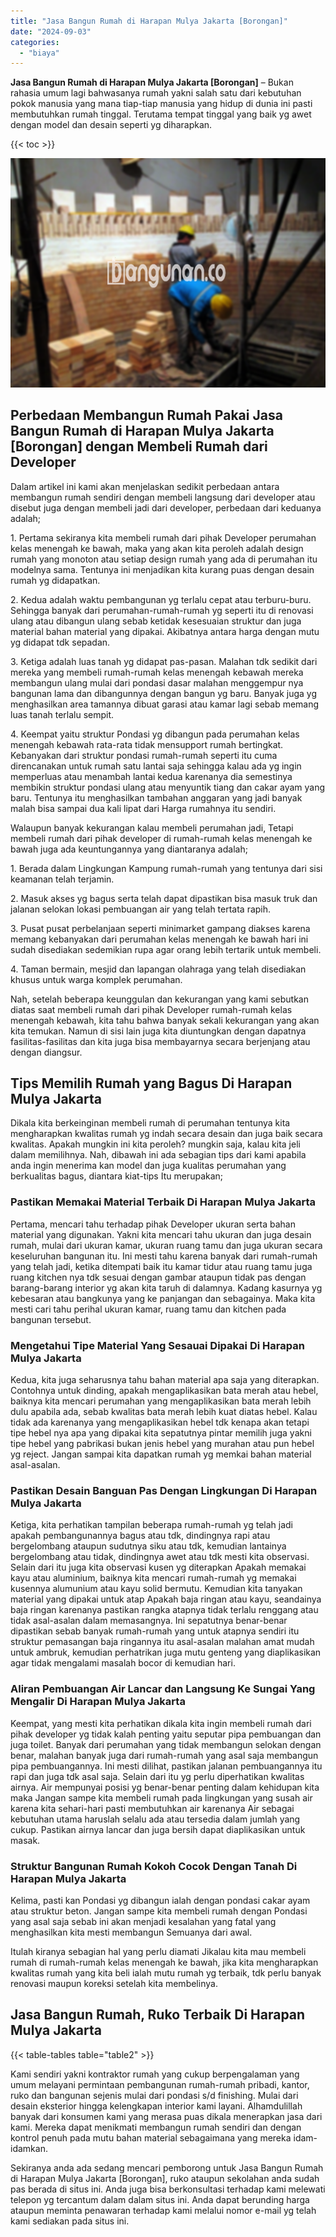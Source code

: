 ```yaml
---
title: "Jasa Bangun Rumah di Harapan Mulya Jakarta [Borongan]"
date: "2024-09-03"
categories: 
  - "biaya"
---
```


**Jasa Bangun Rumah di Harapan Mulya Jakarta \[Borongan\]** – Bukan rahasia umum lagi bahwasanya rumah yakni salah satu dari kebutuhan pokok manusia yang mana tiap-tiap manusia yang hidup di dunia ini pasti membutuhkan rumah tinggal. Terutama tempat tinggal yang baik yg awet dengan model dan desain seperti yg diharapkan.

{{< toc >}}

![Jasa Bangun Rumah di Harapan Mulya Jakarta [Borongan]](/images/borong-bangunan-15.png)

## Perbedaan Membangun Rumah Pakai Jasa Bangun Rumah di Harapan Mulya Jakarta \[Borongan\] dengan Membeli Rumah dari Developer

Dalam artikel ini kami akan menjelaskan sedikit perbedaan antara membangun rumah sendiri dengan membeli langsung dari developer atau disebut juga dengan membeli jadi dari developer, perbedaan dari keduanya adalah;

1\. Pertama sekiranya kita membeli rumah dari pihak Developer perumahan kelas menengah ke bawah, maka yang akan kita peroleh adalah design rumah yang monoton atau setiap design rumah yang ada di perumahan itu modelnya sama. Tentunya ini menjadikan kita kurang puas dengan desain rumah yg didapatkan.

2\. Kedua adalah waktu pembangunan yg terlalu cepat atau terburu-buru. Sehingga banyak dari perumahan-rumah-rumah yg seperti itu di renovasi ulang atau dibangun ulang sebab ketidak kesesuaian struktur dan juga material bahan material yang dipakai. Akibatnya antara harga dengan mutu yg didapat tdk sepadan.

3\. Ketiga adalah luas tanah yg didapat pas-pasan. Malahan tdk sedikit dari mereka yang membeli rumah-rumah kelas menengah kebawah mereka membangun ulang mulai dari pondasi dasar malahan menggempur nya bangunan lama dan dibangunnya dengan bangun yg baru. Banyak juga yg menghasilkan area tamannya dibuat garasi atau kamar lagi sebab memang luas tanah terlalu sempit.

4\. Keempat yaitu struktur Pondasi yg dibangun pada perumahan kelas menengah kebawah rata-rata tidak mensupport rumah bertingkat. Kebanyakan dari struktur pondasi rumah-rumah seperti itu cuma direncanakan untuk rumah satu lantai saja sehingga kalau ada yg ingin memperluas atau menambah lantai kedua karenanya dia semestinya membikin struktur pondasi ulang atau menyuntik tiang dan cakar ayam yang baru. Tentunya itu menghasilkan tambahan anggaran yang jadi banyak malah bisa sampai dua kali lipat dari Harga rumahnya itu sendiri.

Walaupun banyak kekurangan kalau membeli perumahan jadi, Tetapi membeli rumah dari pihak developer di rumah-rumah kelas menengah ke bawah juga ada keuntungannya yang diantaranya adalah;

1\. Berada dalam Lingkungan Kampung rumah-rumah yang tentunya dari sisi keamanan telah terjamin.

2\. Masuk akses yg bagus serta telah dapat dipastikan bisa masuk truk dan jalanan selokan lokasi pembuangan air yang telah tertata rapih.

3\. Pusat pusat perbelanjaan seperti minimarket gampang diakses karena memang kebanyakan dari perumahan kelas menengah ke bawah hari ini sudah disediakan sedemikian rupa agar orang lebih tertarik untuk membeli.

4\. Taman bermain, mesjid dan lapangan olahraga yang telah disediakan khusus untuk warga komplek perumahan.

Nah, setelah beberapa keunggulan dan kekurangan yang kami sebutkan diatas saat membeli rumah dari pihak Developer rumah-rumah kelas menengah kebawah, kita tahu bahwa banyak sekali kekurangan yang akan kita temukan. Namun di sisi lain juga kita diuntungkan dengan dapatnya fasilitas-fasilitas dan kita juga bisa membayarnya secara berjenjang atau dengan diangsur.

## Tips Memilih Rumah yang Bagus Di Harapan Mulya Jakarta

Dikala kita berkeinginan membeli rumah di perumahan tentunya kita mengharapkan kwalitas rumah yg indah secara desain dan juga baik secara kwalitas. Apakah mungkin ini kita peroleh? mungkin saja, kalau kita jeli dalam memilihnya. Nah, dibawah ini ada sebagian tips dari kami apabila anda ingin menerima kan model dan juga kualitas perumahan yang berkualitas bagus, diantara kiat-tips Itu merupakan;

### Pastikan Memakai Material Terbaik Di Harapan Mulya Jakarta

Pertama, mencari tahu terhadap pihak Developer ukuran serta bahan material yang digunakan. Yakni kita mencari tahu ukuran dan juga desain rumah, mulai dari ukuran kamar, ukuran ruang tamu dan juga ukuran secara keseluruhan bangunan itu. Ini mesti tahu karena banyak dari rumah-rumah yang telah jadi, ketika ditempati baik itu kamar tidur atau ruang tamu juga ruang kitchen nya tdk sesuai dengan gambar ataupun tidak pas dengan barang-barang interior yg akan kita taruh di dalamnya. Kadang kasurnya yg kebesaran atau bangkunya yang ke panjangan dan sebagainya. Maka kita mesti cari tahu perihal ukuran kamar, ruang tamu dan kitchen pada bangunan tersebut.

### Mengetahui Tipe Material Yang Sesauai Dipakai Di Harapan Mulya Jakarta

Kedua, kita juga seharusnya tahu bahan material apa saja yang diterapkan. Contohnya untuk dinding, apakah mengaplikasikan bata merah atau hebel, baiknya kita mencari perumahan yang mengaplikasikan bata merah lebih dulu apabila ada, sebab kwalitas bata merah lebih kuat diatas hebel. Kalau tidak ada karenanya yang mengaplikasikan hebel tdk kenapa akan tetapi tipe hebel nya apa yang dipakai kita sepatutnya pintar memilih juga yakni tipe hebel yang pabrikasi bukan jenis hebel yang murahan atau pun hebel yg reject. Jangan sampai kita dapatkan rumah yg memkai bahan material asal-asalan.

### Pastikan Desain Banguan Pas Dengan Lingkungan Di Harapan Mulya Jakarta

Ketiga, kita perhatikan tampilan beberapa rumah-rumah yg telah jadi apakah pembangunannya bagus atau tdk, dindingnya rapi atau bergelombang ataupun sudutnya siku atau tdk, kemudian lantainya bergelombang atau tidak, dindingnya awet atau tdk mesti kita observasi. Selain dari itu juga kita observasi kusen yg diterapkan Apakah memakai kayu atau aluminium, baiknya kita mencari rumah-rumah yg memakai kusennya alumunium atau kayu solid bermutu. Kemudian kita tanyakan material yang dipakai untuk atap Apakah baja ringan atau kayu, seandainya baja ringan karenanya pastikan rangka atapnya tidak terlalu renggang atau tidak asal-asalan dalam memasangnya. Ini sepatutnya benar-benar dipastikan sebab banyak rumah-rumah yang untuk atapnya sendiri itu struktur pemasangan baja ringannya itu asal-asalan malahan amat mudah untuk ambruk, kemudian perhatrikan juga mutu genteng yang diaplikasikan agar tidak mengalami masalah bocor di kemudian hari.

### Aliran Pembuangan Air Lancar dan Langsung Ke Sungai Yang Mengalir Di Harapan Mulya Jakarta

Keempat, yang mesti kita perhatikan dikala kita ingin membeli rumah dari pihak developer yg tidak kalah penting yaitu seputar pipa pembuangan dan juga toilet. Banyak dari perumahan yang tidak membangun selokan dengan benar, malahan banyak juga dari rumah-rumah yang asal saja membangun pipa pembuangannya. Ini mesti dilihat, pastikan jalanan pembuangannya itu rapi dan juga tdk asal saja. Selain dari itu yg perlu diperhatikan kwalitas airnya. Air mempunyai posisi yg benar-benar penting dalam kehidupan kita maka Jangan sampe kita membeli rumah pada lingkungan yang susah air karena kita sehari-hari pasti membutuhkan air karenanya Air sebagai kebutuhan utama haruslah selalu ada atau tersedia dalam jumlah yang cukup. Pastikan airnya lancar dan juga bersih dapat diaplikasikan untuk masak.

### Struktur Bangunan Rumah Kokoh Cocok Dengan Tanah Di Harapan Mulya Jakarta

Kelima, pasti kan Pondasi yg dibangun ialah dengan pondasi cakar ayam atau struktur beton. Jangan sampe kita membeli rumah dengan Pondasi yang asal saja sebab ini akan menjadi kesalahan yang fatal yang menghasilkan kita mesti membangun Semuanya dari awal.

Itulah kiranya sebagian hal yang perlu diamati Jikalau kita mau membeli rumah di rumah-rumah kelas menengah ke bawah, jika kita mengharapkan kwalitas rumah yang kita beli ialah mutu rumah yg terbaik, tdk perlu banyak renovasi maupun koreksi setelah kita membelinya.

## Jasa Bangun Rumah, Ruko Terbaik Di Harapan Mulya Jakarta

{{< table-tables table="table2" >}}

Kami sendiri yakni kontraktor rumah yang cukup berpengalaman yang umum melayani permintaan pembangunan rumah-rumah pribadi, kantor, ruko dan bangunan sejenis mulai dari pondasi s/d finishing. Mulai dari desain eksterior hingga kelengkapan interior kami layani. Alhamdulillah banyak dari konsumen kami yang merasa puas dikala menerapkan jasa dari kami. Mereka dapat menikmati membangun rumah sendiri dan dengan kontrol penuh pada mutu bahan material sebagaimana yang mereka idam-idamkan.

Sekiranya anda ada sedang mencari pemborong untuk Jasa Bangun Rumah di Harapan Mulya Jakarta \[Borongan\], ruko ataupun sekolahan anda sudah pas berada di situs ini. Anda juga bisa berkonsultasi terhadap kami melewati telepon yg tercantum dalam dalam situs ini. Anda dapat berunding harga ataupun meminta penawaran terhadap kami melalui nomor e-mail yg telah kami sediakan pada situs ini.
